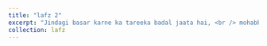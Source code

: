 ```yaml
---
title: "lafz 2"
excerpt: "Jindagi basar karne ka tareeka badal jaata hai, <br /> mohabbat ke jakhm kabhi bhulaaye nahi jaate."
collection: lafz
---
```

